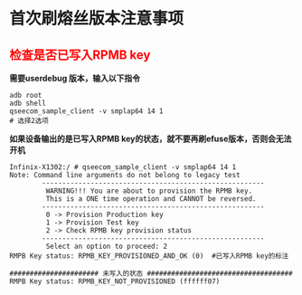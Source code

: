# 首次刷熔丝版本注意事项
##  <span style="color:red">检查是否已写入RPMB key</span>
**需要userdebug 版本，输入以下指令**
``` shell
adb root
adb shell
qseecom_sample_client -v smplap64 14 1
# 选择2选项
```
**如果设备输出的是已写入RPMB key的状态，就不要再刷efuse版本，否则会无法开机**

``` shell
Infinix-X1302:/ # qseecom_sample_client -v smplap64 14 1
Note: Command line arguments do not belong to legacy test
        -------------------------------------------------------
         WARNING!!! You are about to provision the RPMB key.
         This is a ONE time operation and CANNOT be reversed.
        -------------------------------------------------------
         0 -> Provision Production key
         1 -> Provision Test key
         2 -> Check RPMB key provision status
        -------------------------------------------------------
         Select an option to proceed: 2
RMPB Key status: RPMB_KEY_PROVISIONED_AND_OK (0)  #已写入RPMB key的标注

###################### 未写入的状态 ####################################
RMPB Key status: RPMB_KEY_NOT_PROVISIONED (ffffff07)
```
